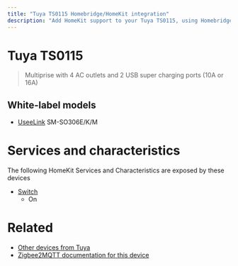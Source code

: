 ```yaml
---
title: "Tuya TS0115 Homebridge/HomeKit integration"
description: "Add HomeKit support to your Tuya TS0115, using Homebridge, Zigbee2MQTT and homebridge-z2m."
---
```

<!---
This file has been GENERATED using src/docgen/docgen.ts
DO NOT EDIT THIS FILE MANUALLY!
-->
# Tuya TS0115
> Multiprise with 4 AC outlets and 2 USB super charging ports (10A or 16A)


## White-label models
* [UseeLink](../index.md#useelink) SM-SO306E/K/M

# Services and characteristics
The following HomeKit Services and Characteristics are exposed by
these devices

* [Switch](../../switch.md)
  * On


# Related
* [Other devices from Tuya](../index.md#tuya)
* [Zigbee2MQTT documentation for this device](https://www.zigbee2mqtt.io/devices/TS0115.html)